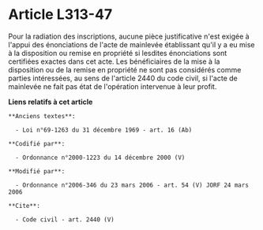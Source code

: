 # Article L313-47

Pour la radiation des inscriptions, aucune pièce justificative n'est exigée à l'appui des énonciations de l'acte de mainlevée
établissant qu'il y a eu mise à la disposition ou remise en propriété si lesdites énonciations sont certifiées exactes dans
cet acte. Les bénéficiaires de la mise à la disposition ou de la remise en propriété ne sont pas considérés comme parties
intéressées, au sens de l'article 2440 du code civil, si l'acte de mainlevée ne fait pas état de l'opération intervenue à
leur profit.

**Liens relatifs à cet article**

	**Anciens textes**:

	  - Loi n°69-1263 du 31 décembre 1969 - art. 16 (Ab)

	**Codifié par**:

	  - Ordonnance n°2000-1223 du 14 décembre 2000 (V)

	**Modifié par**:

	  - Ordonnance n°2006-346 du 23 mars 2006 - art. 54 (V) JORF 24 mars 2006

	**Cite**:

	  - Code civil - art. 2440 (V)
